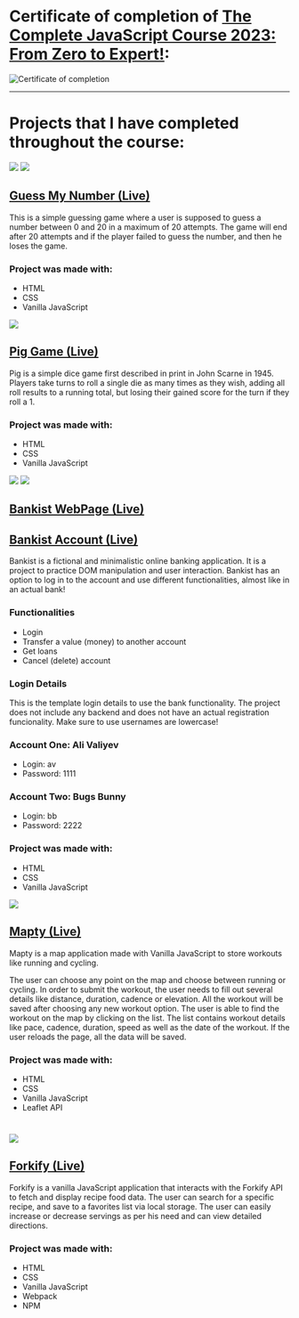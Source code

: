 # Certificate of completion of [The Complete JavaScript Course 2023: From Zero to Expert!](https://www.udemy.com/course/the-complete-javascript-course/):

![Certificate of completion](https://udemy-certificate.s3.amazonaws.com/image/UC-a6c7edb5-6b85-46f8-944d-16494df0020e.jpg)

---

# Projects that I have completed throughout the course:

![](https://github.com/alivaliyevpro/udemy-javascript-course-projects/blob/main/01-Guess-My-Number/project-preview.png?raw=true)
![](https://github.com/alivaliyevpro/udemy-javascript-course-projects/blob/main/01-Guess-My-Number/project-preview-won.png?raw=true)

## [Guess My Number (Live)](https://completed-javascript-projects-udemy.netlify.app/01-guess-my-number/)

This is a simple guessing game where a user is supposed to guess a number between 0 and 20 in a maximum of 20 attempts. The game will end after 20 attempts and if the player failed to guess the number, and then he loses the game.

### Project was made with:

- HTML
- CSS
- Vanilla JavaScript

![](https://github.com/alivaliyevpro/udemy-javascript-course-projects/blob/main/02-Pig-Game/project-preview.png?raw=true)

## [Pig Game (Live)](https://completed-javascript-projects-udemy.netlify.app/02-pig-game/)

Pig is a simple dice game first described in print in John Scarne in 1945. Players take turns to roll a single die as many times as they wish, adding all roll results to a running total, but losing their gained score for the turn if they roll a 1.

### Project was made with:

- HTML
- CSS
- Vanilla JavaScript

![](https://github.com/alivaliyevpro/udemy-javascript-course-projects/blob/main/04-Bankist-Webpage/img/project-preview-website.png?raw=true)
![](https://github.com/alivaliyevpro/udemy-javascript-course-projects/blob/main/03-Bankist-Account/project-preview-account.png?raw=true)

## [Bankist WebPage (Live)](https://completed-javascript-projects-udemy.netlify.app/04-bankist-webpage/)
## [Bankist Account (Live)](https://completed-javascript-projects-udemy.netlify.app/03-bankist-account/)

Bankist is a fictional and minimalistic online banking application. It is a project to practice DOM manipulation and user interaction. Bankist has an option to log in to the account and use different functionalities, almost like in an actual bank!

### Functionalities

- Login
- Transfer a value (money) to another account
- Get loans
- Cancel (delete) account

### Login Details

This is the template login details to use the bank functionality. The project does not include any backend and does not have an actual registration funcionality. Make sure to use usernames are lowercase!

### Account One: Ali Valiyev

- Login: av
- Password: 1111

### Account Two: Bugs Bunny

- Login: bb
- Password: 2222

### Project was made with:

- HTML
- CSS
- Vanilla JavaScript

![](https://github.com/alivaliyevpro/udemy-javascript-course-projects/blob/main/05-Mapty/project-preview.png?raw=true)

## [Mapty (Live)](https://completed-javascript-projects-udemy.netlify.app/05-mapty/)

Mapty is a map application made with Vanilla JavaScript to store workouts like running and cycling.

The user can choose any point on the map and choose between running or cycling. In order to submit the workout, the user needs to fill out several details like distance, duration, cadence or elevation. All the workout will be saved after choosing any new workout option.
The user is able to find the workout on the map by clicking on the list. The list contains workout details like pace, cadence, duration, speed as well as the date of the workout.
If the user reloads the page, all the data will be saved.

### Project was made with:

- HTML
- CSS
- Vanilla JavaScript
- Leaflet API
#
![](https://github.com/alivaliyevpro/udemy-javascript-course-projects/blob/main/06-Forkify/src/img/project-preview.png?raw=true)

## [Forkify (Live)](https://completed-javascript-project-udemy.netlify.app/)

Forkify is a vanilla JavaScript application that interacts with the Forkify API to fetch and display recipe food data. The user can search for a specific recipe, and save to a favorites list via local storage. The user can easily increase or decrease servings as per his need and can view detailed directions.

### Project was made with:

- HTML
- CSS
- Vanilla JavaScript
- Webpack
- NPM